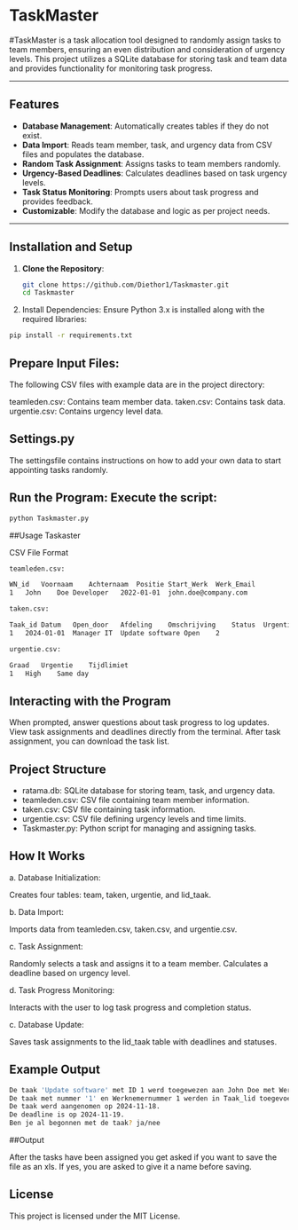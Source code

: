 # TaskMaster

#TaskMaster is a task allocation tool designed to randomly assign tasks to team members, ensuring an even distribution and consideration of urgency levels. This project utilizes a SQLite database for storing task and team data and provides functionality for monitoring task progress.

---

## Features

- **Database Management**: Automatically creates tables if they do not exist.
- **Data Import**: Reads team member, task, and urgency data from CSV files and populates the database.
- **Random Task Assignment**: Assigns tasks to team members randomly.
- **Urgency-Based Deadlines**: Calculates deadlines based on task urgency levels.
- **Task Status Monitoring**: Prompts users about task progress and provides feedback.
- **Customizable**: Modify the database and logic as per project needs.

---

## Installation and Setup

1. **Clone the Repository**:
   ```bash
   git clone https://github.com/Diethor1/Taskmaster.git
   cd Taskmaster
2. Install Dependencies: Ensure Python 3.x is installed along with the required libraries:
```bash
pip install -r requirements.txt
```

## Prepare Input Files: 

The following CSV files with example data are in the project directory:

teamleden.csv: Contains team member data.
taken.csv: Contains task data.
urgentie.csv: Contains urgency level data.

## Settings.py
The settingsfile contains instructions on how to add your own data to start appointing tasks randomly.

## Run the Program: Execute the script:

```bash
python Taskmaster.py
```
##Usage Taskaster

CSV File Format
```bash
teamleden.csv:

WN_id	Voornaam	Achternaam	Positie	Start_Werk	Werk_Email
1	John	Doe	Developer	2022-01-01	john.doe@company.com

taken.csv:

Taak_id	Datum	Open_door	Afdeling	Omschrijving	Status	Urgentie_grd
1	2024-01-01	Manager	IT	Update software	Open	2

urgentie.csv:

Graad	Urgentie	Tijdlimiet
1	High	Same day
```
## Interacting with the Program

When prompted, answer questions about task progress to log updates.
View task assignments and deadlines directly from the terminal.
After task assignment, you can download the task list.

## Project Structure

- ratama.db: SQLite database for storing team, task, and urgency data.
- teamleden.csv: CSV file containing team member information.
- taken.csv: CSV file containing task information.
- urgentie.csv: CSV file defining urgency levels and time limits.
- Taskmaster.py: Python script for managing and assigning tasks.
  
## How It Works

a. Database Initialization:

  Creates four tables: team, taken, urgentie, and lid_taak.
  
b. Data Import:

  Imports data from teamleden.csv, taken.csv, and urgentie.csv.
  
c. Task Assignment:

Randomly selects a task and assigns it to a team member.
Calculates a deadline based on urgency level.

d. Task Progress Monitoring:

Interacts with the user to log task progress and completion status.

c. Database Update:

Saves task assignments to the lid_taak table with deadlines and statuses.

## Example Output

```bash
De taak 'Update software' met ID 1 werd toegewezen aan John Doe met Werknemernummer 1. Het urgentieniveau is 2.
De taak met nummer '1' en Werknemernummer 1 werden in Taak_lid toegevoegd.
De taak werd aangenomen op 2024-11-18.
De deadline is op 2024-11-19.
Ben je al begonnen met de taak? ja/nee
```
##Output

After the tasks have been assigned you get asked if you want to save the file as an xls. If yes, you are asked to give it a name before saving.

## License

This project is licensed under the MIT License.


